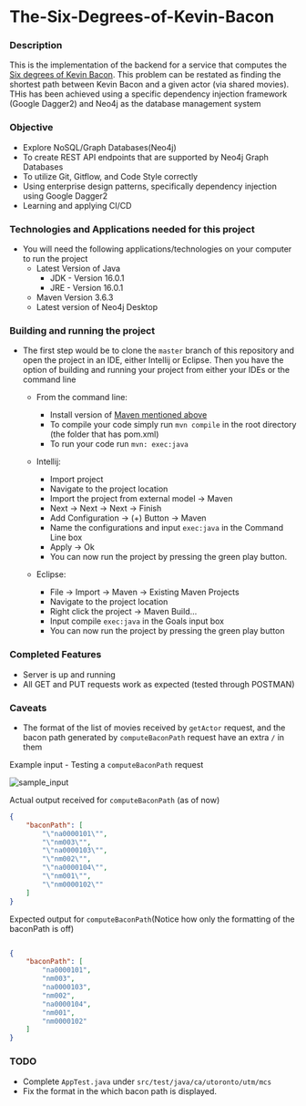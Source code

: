 # The-Six-Degrees-of-Kevin-Bacon

### Description

This is the implementation of the backend for a service that computes the [Six degrees of
Kevin Bacon](https://en.wikipedia.org/wiki/Six_Degrees_of_Kevin_Bacon). This problem can be restated as finding the shortest path between Kevin Bacon
and a given actor (via shared movies). THis has been achieved using a specific dependency injection framework (Google Dagger2) and Neo4j as the database management system

### Objective 

- Explore NoSQL/Graph Databases(Neo4j)
- To create REST API endpoints that are supported by Neo4j Graph Databases
- To utilize Git, Gitflow, and Code Style correctly
- Using enterprise design patterns, specifically dependency injection using Google Dagger2
- Learning and applying CI/CD

### Technologies and Applications needed for this project

- You will need the following applications/technologies on your computer to run the project
    - Latest Version of Java 
        - JDK - Version 16.0.1
        - JRE - Version 16.0.1
    - Maven Version 3.6.3
    - Latest version of Neo4j Desktop

### Building and running the project

- The first step would be to clone the `master` branch of this repository and open the project in an IDE, either Intellij or Eclipse. Then you have the option of building and running your project from either your IDEs or the command line

    - From the command line: 
        - Install version of [Maven mentioned above](https://archive.apache.org/dist/maven/maven-3/3.6.3/binaries/)
        - To compile your code simply run `mvn compile` in the root directory (the folder that has pom.xml)
        - To run your code run `mvn: exec:java`

    - Intellij:
        - Import project
        - Navigate to the project location
        - Import the project from external model → Maven
        - Next → Next → Next → Finish
        - Add Configuration → (+) Button → Maven
        - Name the configurations and input `exec:java` in the Command Line box
        - Apply → Ok
        - You can now run the project by pressing the green play button.

    - Eclipse:
        - File → Import → Maven → Existing Maven Projects
        - Navigate to the project location
        - Right click the project → Maven Build…
        - Input compile `exec:java` in the Goals input box
        - You can now run the project by pressing the green play button



### Completed Features

- Server is up and running
- All GET and PUT requests work as expected (tested through POSTMAN)

### Caveats

- The format of the list of movies received by `getActor` request, and the bacon path generated by `computeBaconPath` request have an extra `/` in them 

Example input - Testing a `computeBaconPath` request

![sample_input](https://user-images.githubusercontent.com/56613320/124346055-a7bc7080-dbaa-11eb-84be-3424720cdd71.PNG)



Actual output received for `computeBaconPath` (as of now)

```json
{
    "baconPath": [
        "\"na0000101\"",
        "\"nm003\"",
        "\"na0000103\"",
        "\"nm002\"",
        "\"na0000104\"",
        "\"nm001\"",
        "\"nm0000102\""
    ]
}

```

Expected output for `computeBaconPath`(Notice how only the formatting of the baconPath is off)

```json

{
    "baconPath": [
        "na0000101",
        "nm003",
        "na0000103",
        "nm002",
        "na0000104",
        "nm001",
        "nm0000102"
    ]
}
```


### TODO
- Complete `AppTest.java` under `src/test/java/ca/utoronto/utm/mcs`
- Fix the format in the which bacon path is displayed.
